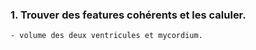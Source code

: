 
### 1. Trouver des features cohérents et les caluler.
    - volume des deux ventricules et mycordium.
        